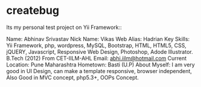 createbug
=========
Its my personal test project on Yii Framework:: 

Name:             Abhinav Srivastav
Nick Name:        Vikas
Web Alias:        Hadrian
Key Skills:       Yii Framework, php, wordpress, MySQL, Bootstrap, HTML, HTML5, CSS, jQUERY, Javascript, 
                  Responsive Web Design, Photoshop, Adode Illustrator.  
                  B.Tech (2012) From CET-IILM-AHL
Email:            abhi.iilm@hotmail.com
Current Location: Pune Maharashtra
Hometown:         Basti (U.P)
About Myself:     I am very good in UI Design, can make a template responsive, browser independent, 
                  Also Good in MVC concept, php5.3+, OOPs Concept. 
